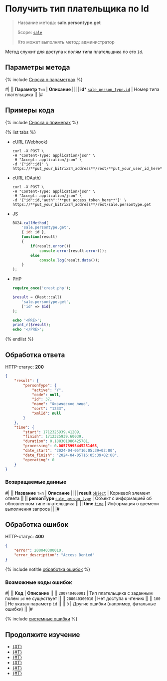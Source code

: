 # Получить тип плательщика по Id

> Название метода: **sale.persontype.get**
>
> Scope: [`sale`](../../scopes/permissions.md)
>
> Кто может выполнять метод: администратор

Метод служит для доступа к полям типа плательщика по его `Id`.

## Параметры метода

{% include [Сноска о параметрах](../../../_includes/required.md) %}

#|
|| **Параметр**
`Тип` | **Описание** ||
|| **id***
[`sale_person_type.id`](../data-types.md) | Номер типа плательщика ||
|#

## Примеры кода

{% include [Сноска о примерах](../../../_includes/examples.md) %}

{% list tabs %}

- cURL (Webhook)

    ```http
    curl -X POST \
    -H "Content-Type: application/json" \
    -H "Accept: application/json" \
    -d '{"id":id}' \
    https://**put_your_bitrix24_address**/rest/**put_your_user_id_here**/**put_your_webbhook_here**/sale.persontype.get
    ```

- cURL (OAuth)

    ```http
    curl -X POST \
    -H "Content-Type: application/json" \
    -H "Accept: application/json" \
    -d '{"id":id,"auth":"**put_access_token_here**"}' \
    https://**put_your_bitrix24_address**/rest/sale.persontype.get
    ```

- JS

    ```js
    BX24.callMethod(
        'sale.persontype.get', 
        { id: id }, 
        function(result)
        {
            if(result.error())
                console.error(result.error());
            else
                console.log(result.data());
        }
    );
    ```

- PHP

    ```php
    require_once('crest.php');

    $result = CRest::call(
        'sale.persontype.get',
        ['id' => $id]
    );

    echo '<PRE>';
    print_r($result);
    echo '</PRE>';
    ```

{% endlist %}

## Обработка ответа

HTTP-статус: **200**

```json
{
    "result": {
        "personType": {
            "active": "Y",
            "code": null,
            "id": 37,
            "name": "Физическое лицо",
            "sort": "1233",
            "xmlId": null
        }
    },
    "time": {
        "start": 1712325939.41209,
        "finish": 1712325939.60039,
        "duration": 0.188301086425781,
        "processing": 0.00575995445251465,
        "date_start": "2024-04-05T16:05:39+02:00",
        "date_finish": "2024-04-05T16:05:39+02:00",
        "operating": 0
    }
}
```

### Возвращаемые данные

#|
|| **Название**
`тип` | **Описание** ||
|| **result**
[`object`](../../data-types.md) | Корневой элемент ответа ||
|| **personType**
[`sale_person_type`](../data-types.md) | Объект с информацией об обновленном типе плательщика ||
|| **time**
[`time`](../data-types.md) | Информация о времени выполнения запроса ||
|#

## Обработка ошибок

HTTP-статус: **400**

```json
{
    "error": 200040300010,
    "error_description": "Access Denied"
}
```

{% include notitle [обработка ошибок](../../../_includes/error-info.md) %}

### Возможные коды ошибок

#|
|| **Код** | **Описание** ||
|| `200740400001` | Тип плательщика с заданным полем `id` не существует ||
|| `200040300010` | Нет доступа к чтению ||
|| `100` | Не указан параметр `id` ||
|| `0` | Другие ошибки (например, фатальные ошибки) ||
|#

{% include [системные ошибки](../../../_includes/system-errors.md) %}

## Продолжите изучение 

- [{#T}](./index.md)
- [{#T}](./sale-person-type-add.md)
- [{#T}](./sale-person-type-update.md)
- [{#T}](./sale-person-type-list.md)
- [{#T}](./sale-person-type-delete.md)
- [{#T}](./sale-person-type-get-fields.md)